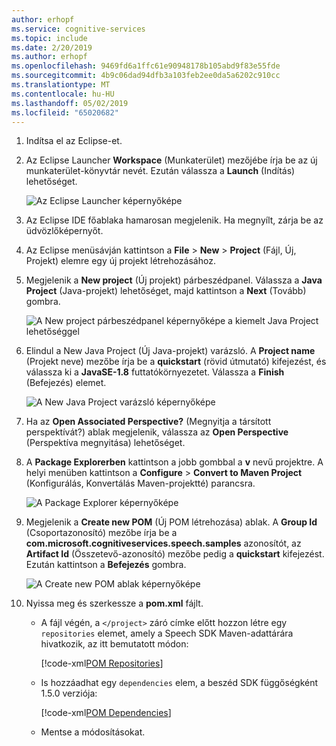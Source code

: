```yaml
---
author: erhopf
ms.service: cognitive-services
ms.topic: include
ms.date: 2/20/2019
ms.author: erhopf
ms.openlocfilehash: 9469fd6a1ffc61e90948178b105abd9f83e55fde
ms.sourcegitcommit: 4b9c06dad94dfb3a103feb2ee0da5a6202c910cc
ms.translationtype: MT
ms.contentlocale: hu-HU
ms.lasthandoff: 05/02/2019
ms.locfileid: "65020682"
---
```

1. Indítsa el az Eclipse-et.

1. Az Eclipse Launcher **Workspace** (Munkaterület) mezőjébe írja be az új munkaterület-könyvtár nevét. Ezután válassza a **Launch** (Indítás) lehetőséget.

   ![Az Eclipse Launcher képernyőképe](../articles/cognitive-services/Speech-Service/media/sdk/qs-java-jre-01-create-new-eclipse-workspace.png)

1. Az Eclipse IDE főablaka hamarosan megjelenik. Ha megnyílt, zárja be az üdvözlőképernyőt.

1. Az Eclipse menüsávján kattintson a **File** > **New** > **Project** (Fájl, Új, Projekt) elemre egy új projekt létrehozásához.

1. Megjelenik a **New project** (Új projekt) párbeszédpanel. Válassza a **Java Project** (Java-projekt) lehetőséget, majd kattintson a **Next** (Tovább) gombra.

   ![A New project párbeszédpanel képernyőképe a kiemelt Java Project lehetőséggel](../articles/cognitive-services/Speech-Service/media/sdk/qs-java-jre-02-select-wizard.png)

1. Elindul a New Java Project (Új Java-projekt) varázsló. A **Project name** (Projekt neve) mezőbe írja be a **quickstart** (rövid útmutató) kifejezést, és válassza ki a **JavaSE-1.8** futtatókörnyezetet. Válassza a **Finish** (Befejezés) elemet.

   ![A New Java Project varázsló képernyőképe](../articles/cognitive-services/Speech-Service/media/sdk/qs-java-jre-03-create-java-project.png)

1. Ha az **Open Associated Perspective?** (Megnyitja a társított perspektívát?) ablak megjelenik, válassza az **Open Perspective** (Perspektíva megnyitása) lehetőséget.

1. A **Package Explorerben** kattintson a jobb gombbal a **v** nevű projektre. A helyi menüben kattintson a **Configure** > **Convert to Maven Project** (Konfigurálás, Konvertálás Maven-projektté) parancsra.

   ![A Package Explorer képernyőképe](../articles/cognitive-services/Speech-Service/media/sdk/qs-java-jre-04-convert-to-maven-project.png)

1. Megjelenik a **Create new POM** (Új POM létrehozása) ablak. A **Group Id** (Csoportazonosító) mezőbe írja be a **com.microsoft.cognitiveservices.speech.samples** azonosítót, az **Artifact Id** (Összetevő-azonosító) mezőbe pedig a **quickstart** kifejezést. Ezután kattintson a **Befejezés** gombra.

   ![A Create new POM ablak képernyőképe](../articles/cognitive-services/Speech-Service/media/sdk/qs-java-jre-05-configure-maven-pom.png)

1. Nyissa meg és szerkessze a **pom.xml** fájlt.

   * A fájl végén, a `</project>` záró címke előtt hozzon létre egy `repositories` elemet, amely a Speech SDK Maven-adattárára hivatkozik, az itt bemutatott módon:

     [!code-xml[POM Repositories](~/samples-cognitive-services-speech-sdk/quickstart/java-jre/pom.xml#repositories)]

   * Is hozzáadhat egy `dependencies` elem, a beszéd SDK függőségként 1.5.0 verziója:

     [!code-xml[POM Dependencies](~/samples-cognitive-services-speech-sdk/quickstart/java-jre/pom.xml#dependencies)]

   * Mentse a módosításokat.
